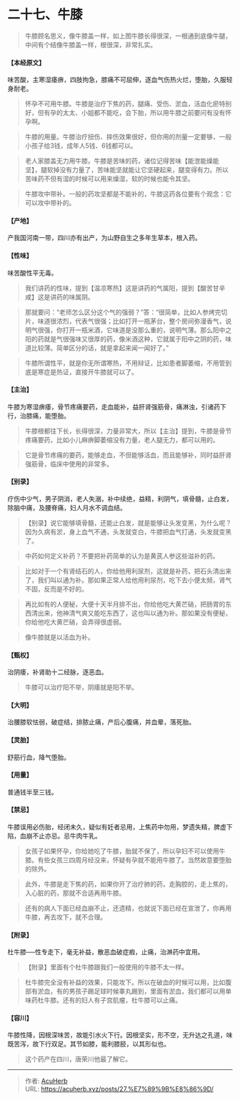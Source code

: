# 二十七、牛膝


> 牛膝顾名思义，像牛膝盖一样，如上图牛膝长得很深，一根通到底像牛腿，中间有个结像牛膝盖一样，根很深，非常扎实。

#### 【本经原文】
味苦酸，主寒湿痿痹，四肢拘急，膝痛不可屈伸，逐血气伤热火烂，堕胎，久服轻身耐老。

> 怀孕不可用牛膝。牛膝是治疗下焦的药，腿痛、受伤、淤血，活血化瘀特别好，但有孕的太太、小姐都不能吃，会下胎，所以用牛膝之前要问有没有怀孕啊。

> 牛膝的用量。牛膝治疗扭伤、摔伤效果很好，但你用的剂量一定要够，一般小孩子给3钱，成年人5钱、6钱都可以。

> 老人家膝盖无力用牛膝。牛膝是苦味的药，诸位记得苦味【能泄能燥能坚】，腿软掉没有力量了，苦味能坚就能让它坚硬起来，腿变得有力。所以苦味药不但有湿的时候可以用来燥湿，软的时候也能令其坚。

> 牛膝攻中带补。一般的药攻坚都是不能补的，牛膝这药各位要有个观念：它可以攻中带补的。

#### 【产地】
产我国河南一带，四川亦有出产，为山野自生之多年生草本，根入药。
#### 【性味】
味苦酸性平无毒。

> 我们讲药的性味，提到【温凉寒热】这是讲药的气属阳，提到【酸苦甘辛咸】这是讲药的味属阴。

> 那就要问：“老师怎么区分这个气的强弱？”答：“很简单，比如人参烤完切片，味道很浓烈，代表气很强；比如打开一瓶茅台，整个房间弥漫香气，说明气很强，你打开一瓶米酒，它味道是没那么重的，说明气薄。那么阳中之阳的药就是气很强味又很厚的药，像米酒这种，它就属于阳中之阴的药，味道比较薄。简单区分的话，就是拿起来闻一闻好了。”

> 牛膝所谓性平，就是你无所谓寒热，不用辩证，比如患者脚萎缩，不用管到底是寒症是热证，直接开牛膝就可以了。

#### 【主治】
牛膝为寒湿痹痿，骨节疼痛要药，走血能补，益肝肾强筋骨，痛淋浊，引诸药下行，治膝痛，能堕胎。

> 牛膝根都往下长，长得很深，力量非常大，所以【主治】提到，牛膝是骨节疼痛要药，比如小儿麻痹脚萎缩没有力量，老人腿无力，都可以用的。

> 它是骨节疼痛的要药，能够走血，不但能够活血，而且能够补，同时益肝肾强筋骨，临床中使用的非常多。

#### 【别录】
疗伤中少气，男子阴消，老人失溺，补中续绝，益精，利阴气，填骨髓，止白发，除脑中痛，及腰脊痛，妇人月水不调血结。

> 【别录】说它能够填骨髓，还能止白发，就是能够让头发变黑，为什么呢？因为久病有淤，身上血气不通，头发就变白，牛膝把血气打通，头发就变黑了。

> 中药如何定义补药？‍‍不要把补药简单的认为是黄芪人参这些滋补的药。

> 比如对于一个有肾结石的人，你给他用利尿剂，这就是补药，把石头清出来了，我们叫以通为补。那如果正常人给他用利尿剂，吃下去小便太频，肾气不固，反而是不好的。

> 再比如有的人便秘，大便十天半月排不出，你给他吃大黄芒硝，把肠胃的东西清出来，他神清气爽又能吃东西了，这也叫以通为补。那如果没有便秘，你给他吃大黄芒硝，会弄得很虚弱。

> 像牛膝就是以活血为补。

#### 【甄权】
治阴痿，补肾助十二经脉，逐恶血。

> 牛膝可以治疗阳不举，阴痿就是阳不举。

#### 【大明】
治腰膝软怯弱，破症结，排脓止痛，产后心腹痛，并血晕，落死胎。
#### 【灵胎】
舒筋行血，降气堕胎。
#### 【用量】
普通钱半至三钱。
#### 【禁忌】
牛膝误用必伤胎，经闭未久，疑似有妊者忌用，上焦药中勿用，梦遗失精，脾虚下陷，血崩不止亦忌。忌牛肉牛乳。

> 女孩子如果怀孕，你给她吃了牛膝，胎就不保了，所以孕妇不可以使用牛膝。有些女孩三四周月经没来，怀疑有孕就不能用牛膝了。当然故意要堕胎的除外。

> 此外，牛膝是走下焦的药，如果你开了治疗肺的药，走胸腔的，走上焦的，入心脏的药，那就不合适再用牛膝。

> 还有的病人下面已经血崩不止，还遗精，也就说下面已经在宣泄了，你再用牛膝，再去攻下，就不合理。

#### 【附录】
杜牛膝──性专走下，毫无补益，散恶血破症瘕，止痛，治淋药中宜用。

> 【附录】里面有个杜牛膝跟我们一般使用的牛膝不太一样。

> 杜牛膝完全没有补益的效果，只能攻下。所以在破血的时候可以用，比如腹部有淤血，有的男孩子踢足球时候睾丸踢到，里面有淤血，我们都可以用单味药杜牛膝。还有的妇人有子宫肌瘤，杜牛膝可以止痛。

#### 【容川】
牛膝性降，因根深味苦，故能引水火下行。因根坚实，形不空，无升达之孔道，味既苦泻，故下行双足。其节如膝，能利膝胫，以其形似也。

> 这个药产在四川，唐荣川他最了解它。

---

> 作者: [AcuHerb](https://acuherb.xyz)  
> URL: https://acuherb.xyz/posts/27.%E7%89%9B%E8%86%9D/  

